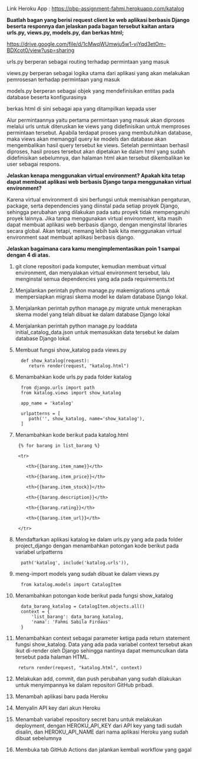 Link Heroku App : https://pbp-assignment-fahmi.herokuapp.com/katalog

**Buatlah bagan yang berisi request client ke web aplikasi berbasis Django beserta responnya dan jelaskan pada bagan tersebut kaitan antara urls.py, views.py, models.py, dan berkas html;**

https://drive.google.com/file/d/1cMwqWUmwju5w1-vjYqd3etOm-BDXcot0/view?usp=sharing

urls.py berperan sebagai routing terhadap permintaan yang masuk

views.py berperan sebagai logika utama dari aplikasi yang akan melakukan pemrosesan terhadap permintaan yang masuk

models.py berperan sebagai objek yang mendefinisikan entitas pada database beserta konfigurasinya

berkas html di sini sebagai apa yang ditampilkan kepada user

Alur permintaannya yaitu pertama permintaan yang masuk akan diproses melalui urls untuk diteruskan ke views yang didefinisikan untuk memproses permintaan tersebut. Apabila terdapat proses yang membutuhkan database, maka views akan memanggil query ke models dan database akan mengembalikan hasil query tersebut ke views. Setelah permintaan berhasil diproses, hasil proses tersebut akan dipetakan ke dalam html yang sudah didefinisikan sebelumnya, dan halaman html akan tersebut dikembalikan ke user sebagai respons.

**Jelaskan kenapa menggunakan virtual environment? Apakah kita tetap dapat membuat aplikasi web berbasis Django tanpa menggunakan virtual environment?**

Karena virtual environment di sini berfungsi untuk memisahkan pengaturan, package, serta dependencies yang diinstal pada setiap proyek Django, sehingga perubahan yang dilakukan pada satu proyek tidak mempengaruhi proyek lainnya. Jika tanpa menggunakan virtual environment, kita masih dapat membuat aplikasi web berbasis django, dengan menginstal libraries secara global. Akan tetapi, memang lebih baik kita menggunakan virtual environment saat membuat aplikasi berbasis django.

**Jelaskan bagaimana cara kamu mengimplementasikan poin 1 sampai dengan 4 di atas.**

1. git clone repositori pada komputer, kemudian membuat virtual environment, dan menyalakan virtual environment tersebut, lalu menginstal semua dependencies yang ada pada requirements.txt
2. Menjalankan perintah python manage.py makemigrations untuk mempersiapkan migrasi skema model ke dalam database Django lokal.
3. Menjalankan perintah python manage.py migrate untuk menerapkan skema model yang telah dibuat ke dalam database Django lokal
4. Menjalankan perintah python manage.py loaddata initial_catalog_data.json untuk memasukkan data tersebut ke dalam database Django lokal.
5. Membuat fungsi show_katalog pada views.py

         def show_katalog(request):
            return render(request, "katalog.html")
      
6. Menambahkan kode urls.py pada folder katalog

         from django.urls import path
         from katalog.views import show_katalog

         app_name = 'katalog'

         urlpatterns = [
            path('', show_katalog, name='show_katalog'),
         ]

7. Menambahkan kode berikut pada katalog.html

        {% for barang in list_barang %}

        <tr>

           <th>{{barang.item_name}}</th>

           <th>{{barang.item_price}}</th>

           <th>{{barang.item_stock}}</th>

           <th>{{barang.description}}</th>

           <th>{{barang.rating}}</th>

           <th>{{barang.item_url}}</th>

        </tr>

8. Mendaftarkan aplikasi katalog ke dalam urls.py yang ada pada folder project_django dengan menambahkan potongan kode berikut pada variabel urlpatterns

         path('katalog', include('katalog.urls')),
   
   
9. meng-import models yang sudah dibuat ke dalam views.py

         from katalog.models import CatalogItem

10. Menambahkan potongan kode berikut pada fungsi show_katalog

          data_barang_katalog = CatalogItem.objects.all()
          context = {
              'list_barang': data_barang_katalog,
              'nama': 'Fahmi Sabila Firdaus'
          }
    
11. Menambahkan context sebagai parameter ketiga pada return statement fungsi show_katalog. Data yang ada pada variabel context tersebut akan ikut di-render oleh Django sehingga nantinya dapat memunculkan data tersebut pada halaman HTML.

         return render(request, "katalog.html", context)
   
12. Melakukan add, commit, dan push perubahan yang sudah dilakukan untuk menyimpannya ke dalam repositori GitHub pribadi.
13. Menambah aplikasi baru pada Heroku
14. Menyalin API key dari akun Heroku
15. Menambah variabel repository secret baru untuk melakukan deployment, dengan HEROKU_API_KEY dari API key yang tadi sudah disalin, dan HEROKU_API_NAME dari nama aplikasi Heroku yang sudah dibuat sebelumnya
16. Membuka tab GitHub Actions dan jalankan kembali workflow yang gagal
